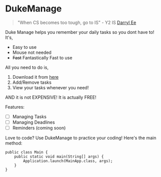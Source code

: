 # DukeManage
>"When CS becomes too tough, go to IS" - Y2 IS [Darryl Ee](img.png)

Duke Manage helps you remember your daily tasks so you dont have to! It's,
- Easy to use
- Mouse not needed
- ~~Fast~~ Fantastically Fast to use

All you need to do is,

1. Download it from [here](https://github.com/dr-arrgghh/ip/releases)
2. Add/Remove tasks
3. View your tasks whenever you need!

AND it is not EXPENSIVE! It is actually FREE!

Features:
- [ ] Managing Tasks
- [ ] Managing Deadlines
- [ ] Reminders (coming soon)

Love to code? Use DukeManage to practice your coding! Here's the main method: 
```
public class Main {
    public static void main(String[] args) {
        Application.launch(MainApp.class, args);
    }
}
```

